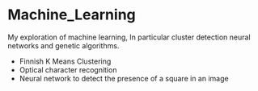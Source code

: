 # Machine_Learning
My exploration of machine learning, In  particular cluster detection neural networks and genetic algorithms.

<ul>
  <li>
    Finnish K Means Clustering
  </li>
  <li>
    Optical character recognition
  </li>
  <li>
    Neural network to detect the presence of a square in an image
  </li>
</ul>
